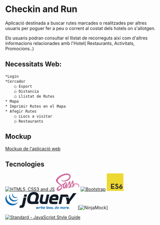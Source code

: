 # Checkin and Run

Aplicació destinada a buscar rutes marcades o realitzades per altres usuaris per poguer fer a peu o corrent al costat dels hotels on s'allotgen.

Els usuaris podran consultar el llistat de recorreguts així com d'altres informacions relacionades amb l'Hotel( Restaurants, Activitats, Promocions..)

## Necessitats Web:
	*Login
	*Cercador
		○ Esport 
		○ Distancia
		○ Llistat de Rutes
	* Mapa
	* Imprimir Rutes en el Mapa
	* Afegir Rutes
		○ LLocs a visitar
		○ Restaurants

## Mockup
  [Mockup de l'aplicació web](https://ninjamock.com/s/FGFCRDx) 


## Tecnologies 

[![HTML5, CSS3 and JS](https://github.com/MarioTerron/logo-images/blob/master/logos/html5-css3-js.png)](https://www.w3.org/)  [![SASS](https://github.com/MarioTerron/logo-images/blob/master/logos/sass.png)](http://sass-lang.com/)  [![Bootstrap](https://github.com/MarioTerron/logo-images/blob/master/logos/bootstrap.png)](http://getbootstrap.com/)  [![ES6](https://github.com/MarioTerron/logo-images/blob/master/logos/es6.png)](http://www.ecma-international.org/ecma-262/6.0/)  [![jQuery](https://github.com/MarioTerron/logo-images/blob/master/logos/jquery.png)](http://jquery.com/)
[![NinjaMock](https://ninjamock.com/logo.png)]

[![Standard - JavaScript Style Guide](https://img.shields.io/badge/code%20style-standard-brightgreen.svg)](http://standardjs.com/)

